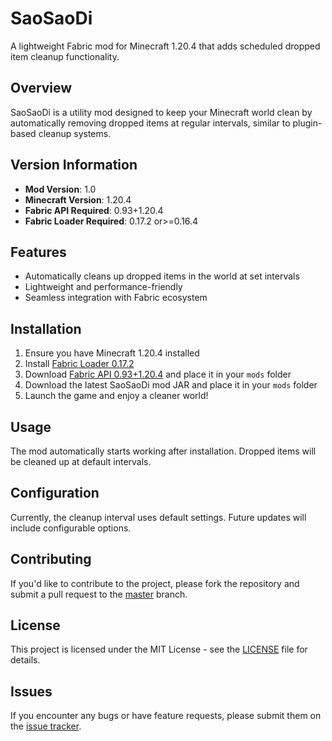 # SaoSaoDi

A lightweight Fabric mod for Minecraft 1.20.4 that adds scheduled dropped item cleanup functionality.

## Overview
SaoSaoDi is a utility mod designed to keep your Minecraft world clean by automatically removing dropped items at regular intervals, similar to plugin-based cleanup systems.

## Version Information
- **Mod Version**: 1.0
- **Minecraft Version**: 1.20.4
- **Fabric API Required**: 0.93+1.20.4
- **Fabric Loader Required**: 0.17.2 or>=0.16.4

## Features
- Automatically cleans up dropped items in the world at set intervals
- Lightweight and performance-friendly
- Seamless integration with Fabric ecosystem

## Installation
1. Ensure you have Minecraft 1.20.4 installed
2. Install [Fabric Loader 0.17.2](https://fabricmc.net/use/)
3. Download [Fabric API 0.93+1.20.4](https://www.curseforge.com/minecraft/mc-mods/fabric-api) and place it in your `mods` folder
4. Download the latest SaoSaoDi mod JAR and place it in your `mods` folder
5. Launch the game and enjoy a cleaner world!

## Usage
The mod automatically starts working after installation. Dropped items will be cleaned up at default intervals.

## Configuration
Currently, the cleanup interval uses default settings. Future updates will include configurable options.

## Contributing
If you'd like to contribute to the project, please fork the repository and submit a pull request to the [master](https://www.112.com) branch.

## License
This project is licensed under the MIT License - see the [LICENSE](LICENSE) file for details.

## Issues
If you encounter any bugs or have feature requests, please submit them on the [issue tracker](https://github.com/yourusername/SaoSaoDi/issues).
